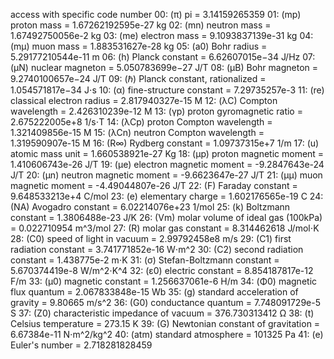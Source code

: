 access with specific code number
00: (π) pi									= 3.14159265359
01: (mp) proton mass						= 1.67262192595e-27 kg
02: (mn) neutron mass						= 1.67492750056e-2	kg
03: (me) electron mass						= 9.1093837139e-31	kg
04: (mμ) muon mass							= 1.883531627e-28	kg
05: (a0) Bohr radius						= 5.29177210544e-11	m
06: (h) Planck constant						= 6.62607015e−34	J/Hz
07: (μN) nuclear magneton					= 5.050783699e−27	J/T
08: (μB) Bohr magneton						= 9.2740100657e−24	J/T
09: (ℏ) Planck constant, rationalized		= 1.054571817e−34	J⋅s
10: (α) fine-structure constant				= 7.29735257e-3
11: (re) classical electron radius			= 2.817940327e-15	M
12: (λC) Compton wavelength					= 2.426310239e-12	M
13: (γp) proton gyromagnetic ratio			= 2.675222005e+8	1/s⋅T
14: (λCp) proton Compton wavelength			= 1.321409856e-15	M
15: (λCn) neutron Compton wavelength		= 1.319590907e-15	M
16: (R∞) Rydberg constant					= 1.09737315e+7		1/m
17: (u) atomic mass unit					= 1.660538921e-27	Kg
18: (μp) proton magnetic moment				= 1.410606743e-26	J/T
19: (μe) electron magnetic moment			= -9.2847643e-24	J/T
20: (μn) neutron magnetic moment			= -9.6623647e-27	J/T
21: (μμ) muon magnetic moment				= -4.49044807e-26	J/T
22: (F) Faraday constant					= 9.648533213e+4	C/mol
23: (e) elementary charge					= 1.602176565e-19	C
24: (NA) Avogadro constant					= 6.02214076e+23	1/mol
25: (k) Boltzmann constant					= 1.3806488e-23		J/K
26: (Vm) molar volume of ideal gas (100kPa)	= 0.022710954		m^3/mol
27: (R) molar gas constant					= 8.314462618		J/mol⋅K
28: (C0) speed of light in vacuum			= 2.99792458e8		m/s
29: (C1) first radiation constant			= 3.741771852e-16	W⋅m^2
30: (C2) second radiation constant			= 1.438775e-2		m⋅K
31: (σ) Stefan-Boltzmann constant			= 5.670374419e-8	W/m^2⋅K^4
32: (ε0) electric constant					= 8.854187817e-12	F/m
33: (μ0) magnetic constant					= 1.256637061e-6	H/m
34: (Φ0) magnetic flux quantum				= 2.067833848e-15	Wb
35: (g) standard acceleration of gravity	= 9.80665			m/s^2
36: (G0) conductance quantum				= 7.748091729e-5	S
37: (Z0) characteristic impedance of vacuum	= 376.730313412		Ω
38: (t) Celsius temperature					= 273.15			K
39: (G) Newtonian constant of gravitation	= 6.67384e-11		N⋅m^2/kg^2
40: (atm) standard atmosphere				= 101325			Pa
41: (e) Euler's number						= 2.718281828459
